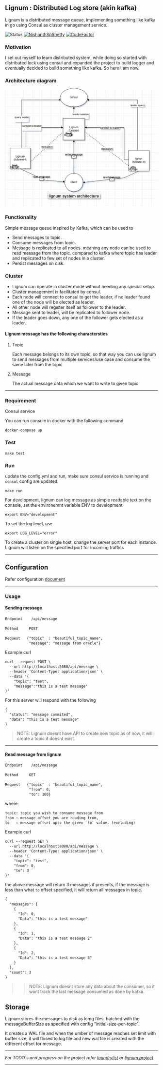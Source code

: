 ## Lignum : Distributed Log store (akin kafka)

Lignum is a distributed message queue, implementing something like kafka in go using Consul as cluster management service.

![Status](https://github.com/NishanthSpShetty/lignum/actions/workflows/go.yml/badge.svg)
[![NishanthSpShetty](https://circleci.com/gh/NishanthSpShetty/lignum.svg?style=svg&circle-token=4de78d34762f2fe9f94fdbfc8cb5d29b146e813b)](https://app.circleci.com/pipelines/github/NishanthSpShetty/lignum)
[![CodeFactor](https://www.codefactor.io/repository/github/nishanthspshetty/lignum/badge?s=82e5d72d47892bd920b35d26664d7d3b0643cdd8)](https://www.codefactor.io/repository/github/nishanthspshetty/lignum)

### Motivation
I set out myself to learn distributed system, while doing so started with distributed lock using consul and expanded the project to build logger and eventually decided to build something like kafka. So here I am now.

### Architecture diagram
![Lignum cluster](https://github.com/NishanthSpShetty/lignum/blob/master/resources/diagrams/lignum_system_design.png)


### Functionality
Simple message queue inspired by Kafka, which can be used to
   * Send messages to topic.
   * Consume messages from topic.
   * Message is replicated to all nodes. meaning any node can be used to read message from the topic. compared to kafka where topic has leader and replicated to few set of nodes in a cluster.
   * Persist messages on disk.
   
   
### Cluster
* Lignum can operate in cluster mode without needing any special setup.
* Cluster management is facilitated by consul.
* Each node will connect to consul to get the leader, if no leader found one of the node will be elected as leader.
* All other node will register itself as follower to the leader.
* Message sent to leader, will be replicated to follower node.
* If the leader goes down, any one of the follower gets elected as a leader.


#### Lignum message has the following characterstics

1. Topic

    Each message belongs to its own topic, so that way you can use lignum to send  messages from multiple services/use case and consume the same later from the topic

2.  Message

    The actual message data which we want to write to given topic

---

### Requirement
Consul service

You can run consule in docker with the following command
```
docker-compose up
```

### Test
```
make test
```

### Run
update the config.yml and run, make sure consul service is running and `consul` config are updated.
```
make run
```

For development, lignum can log message as simple readable text on the console, set the environemnt variable ENV to development 
```
export ENV="development"
```

To set the log level, use
```
export LOG_LEVEL="error"
```

To create a cluster on single host, change the server port for each instance.
Lignum will listen on the specified port for incoming traffics

---


## Configuration
 
 Refer configuration [document](./doc/config.md)

---

### Usage

#### Sending message

```
Endpoint    /api/message

Method     POST

Request   {"topic"  : "beautiful_topic_name", 
           "message": "message from oracle"}
```

Example curl
```
curl --request POST \
  --url http://localhost:8080/api/message \
  --header 'Content-Type: application/json' \
  --data '{
	"topic": "test",
	"message":"this is a test message"
}'
```

For this server will respond with the following
```
{
  "status": "message commited",
  "data": "this is a test message"
}
```

> NOTE: Lignum doesnt have API to create new topic as of now, it will create a topic if doesnt exist.

---
#### Read message from lignum

```
Endpoint    /api/message

Method     GET

Request   {"topic"  : "beautiful_topic_name", 
           "from": 0,
           "to": 100}
```

where

    topic: topic you wish to consume message from
    from : message offset you are reading from,
    to   : message offset upto the given `to` value. (excluding)


Example curl

```
curl --request GET \
  --url http://localhost:8080/api/message \
  --header 'Content-Type: application/json' \
  --data '{
	"topic": "test",
	"from": 0,
	"to": 3
}'
```

the above message will return 3 messages if presents, if the message is less than what `to` offset specified, it will return all messages in topic.

```
{
  "messages": [
    {
      "Id": 0,
      "Data": "this is a test message"
    },
    {
      "Id": 1,
      "Data": "this is a test message 2"
    },
    {
      "Id": 2,
      "Data": "this is a test message 3"
    }
  ],
  "count": 3
}
```

>> NOTE: Lignum doesnt store any data about the consumer, so it wont track the last message consumed as done by kafka. 

## Storage

Lignum stores the messages to disk as lomg files, batched with the messageBufferSize  as specified with config "initial-size-per-topic".

It creates a WAL file and when the umber of message reaches set limit with buffer size, it will flused to log file and new wal file is created with the different offset for message.




---

*For TODO's and progress on the project refer [laundrylist](https://github.com/NishanthSpShetty/lignum/blob/master/laundrylist.md) or [lignum project](https://github.com/NishanthSpShetty/lignum/projects/1)*

---

